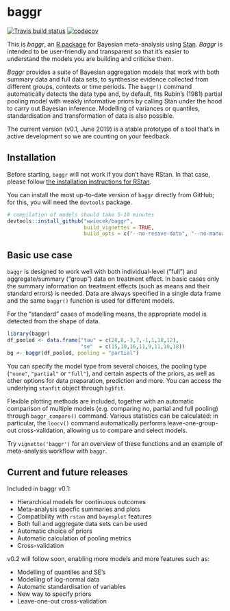 
<!-- README.md is generated from README.Rmd. Please edit that file -->

# baggr

<!-- badges: start -->

[![Travis build
status](https://travis-ci.org/wwiecek/baggr.svg?branch=cran)](https://travis-ci.org/wwiecek/baggr)
[![codecov](https://codecov.io/gh/wwiecek/baggr/branch/master/graph/badge.svg)](https://codecov.io/gh/wwiecek/baggr)
<!-- badges: end -->

This is *baggr*, an [R package](https://www.r-project.org/) for Bayesian
meta-analysis using [Stan](https://mc-stan.org/). *Baggr* is intended to
be user-friendly and transparent so that it’s easier to understand the
models you are building and criticise them.

*Baggr* provides a suite of Bayesian aggregation models that work with
both summary data and full data sets, to synthesise evidence collected
from different groups, contexts or time periods. The `baggr()` command
automatically detects the data type and, by default, fits Rubin’s (1981)
partial pooling model with weakly informative priors by calling Stan
under the hood to carry out Bayesian inference. Modelling of variances
or quantiles, standardisation and transformation of data is also
possible.

The current version (v0.1, June 2019) is a stable prototype of a tool
that’s in active development so we are counting on your feedback.

## Installation

Before starting, `baggr` will not work if you don’t have RStan. In that
case, please follow [the installation instructions for
RStan](https://github.com/stan-dev/rstan/wiki/RStan-Getting-Started).

You can install the most up-to-date version of `baggr` directly from
GitHub; for this, you will need the `devtools` package.

``` r
# compilation of models should take 5-10 minutes
devtools::install_github("wwiecek/baggr", 
                         build_vignettes = TRUE,
                         build_opts = c("--no-resave-data", "--no-manual"))
```

## Basic use case

`baggr` is designed to work well with both individual-level (“full”) and
aggregate/summary (“group”) data on treatment effect. In basic cases
only the summary information on treatment effects (such as means and
their standard errors) is needed. Data are always specified in a single
data frame and the same `baggr()` function is used for different models.

For the “standard” cases of modelling means, the appropriate model is
detected from the shape of data.

``` r
library(baggr)
df_pooled <- data.frame("tau" = c(28,8,-3,7,-1,1,18,12),
                        "se"  = c(15,10,16,11,9,11,10,18))
bg <- baggr(df_pooled, pooling = "partial")
```

You can specify the model type from several choices, the pooling type
(`"none"`, `"partial"` or `"full"`), and certain aspects of the priors,
as well as other options for data preparation, prediction and more. You
can access the underlying `stanfit` object through `bg$fit`.

Flexible plotting methods are included, together with an automatic
comparison of multiple models (e.g. comparing no, partial and full
pooling) through `baggr_compare()` command. Various statistics can be
calculated: in particular, the `loocv()` command automatically performs
leave-one-group-out cross-validation, allowing us to compare and select
models.

Try `vignette('baggr')` for an overview of these functions and an
example of meta-analysis workflow with `baggr`.

## Current and future releases

Included in baggr v0.1:

  - Hierarchical models for continuous outcomes
  - Meta-analysis specfic summaries and plots
  - Compatibility with `rstan` and `bayesplot` features
  - Both full and aggregate data sets can be used
  - Automatic choice of priors
  - Automatic calculation of pooling metrics
  - Cross-validation

v0.2 will follow soon, enabling more models and more features such as:

  - Modelling of quantiles and SE’s
  - Modelling of log-normal data
  - Automatic standardisation of variables
  - New way to specify priors
  - Leave-one-out cross-validation

